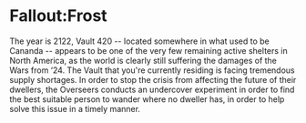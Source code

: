# Fallout:Frost
The year is 2122, Vault 420 -- located somewhere in what used to be Cananda -- appears to be one of the very few remaining active shelters in North America, as the world is clearly still suffering the damages of the Wars from ‘24. The Vault that you're currently residing is facing tremendous supply shortages. In order to stop the crisis from affecting the future of their dwellers, the Overseers conducts an undercover experiment in order to find the best suitable person to wander where no dweller has, in order to help solve this issue in a timely manner.
